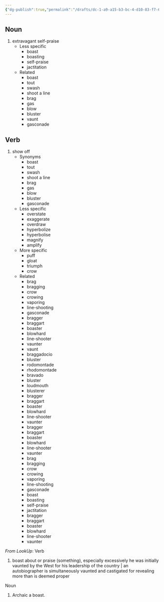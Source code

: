 ```yaml
---
{"dg-publish":true,"permalink":"/drafts/dc-1-a9-a15-b3-bc-4-d10-83-f7-615429-cf-82-cb/","dgHomeLink":true,"dgPassFrontmatter":false}
---
```




## Noun

1. extravagant self-praise
	- Less specific
		- boast
		- boasting
		- self-praise
		- jactitation
	- Related
		- boast
		- tout
		- swash
		- shoot a line
		- brag
		- gas
		- blow
		- bluster
		- vaunt
		- gasconade

## Verb

1. show off
	- Synonyms
		- boast
		- tout
		- swash
		- shoot a line
		- brag
		- gas
		- blow
		- bluster
		- gasconade
	- Less specific
		- overstate
		- exaggerate
		- overdraw
		- hyperbolize
		- hyperbolise
		- magnify
		- amplify
	- More specific
		- puff
		- gloat
		- triumph
		- crow
	- Related
		- brag
		- bragging
		- crow
		- crowing
		- vaporing
		- line-shooting
		- gasconade
		- bragger
		- braggart
		- boaster
		- blowhard
		- line-shooter
		- vaunter
		- vaunt
		- braggadocio
		- bluster
		- rodomontade
		- rhodomontade
		- bravado
		- bluster
		- loudmouth
		- blusterer
		- bragger
		- braggart
		- boaster
		- blowhard
		- line-shooter
		- vaunter
		- bragger
		- braggart
		- boaster
		- blowhard
		- line-shooter
		- vaunter
		- brag
		- bragging
		- crow
		- crowing
		- vaporing
		- line-shooting
		- gasconade
		- boast
		- boasting
		- self-praise
		- jactitation
		- bragger
		- braggart
		- boaster
		- blowhard
		- line-shooter
		- vaunter

*From LookUp*:
Verb
1.	boast about or praise (something), especially excessively
he was initially vaunted by the West for his leadership of the country | an autobiographer is simultaneously vaunted and castigated for revealing more than is deemed proper


Noun
1.	Archaic a boast.